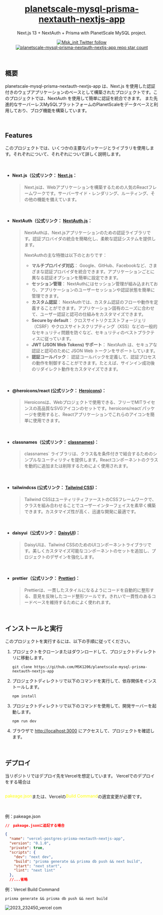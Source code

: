 <a href="https://nextjs-nextauth-app.vercel.app/">
  <h1 align="center">planetscale-mysql-prisma-nextauth-nextjs-app</h1>
</a>

<p align="center">
  Next.js 13 + NextAuth + Prisma with PlanetScale MySQL project.
</p>

<p align="center">
  <a href="https://twitter.com/Msk_init">
    <img src="https://img.shields.io/twitter/follow/:Msk_init" alt="Msk_init Twitter follow" />
  </a>
  <a href="https://github.com/MSK1206/nextjs-nextauth-app">
    <img src="https://img.shields.io/github/stars/MSK1206/planetscale-mysql-prisma-nextauth-nextjs-app?label=MSK1206%2Fplanetscale-mysql-prisma-nextauth-nextjs-app" alt="planetscale-mysql-prisma-nextauth-nextjs-app repo star count" />
  </a>
</p>

<br />

## 概要

planetscale-mysql-prisma-nextauth-nextjs-app は、Next.js を使用した認証付きのウェブアプリケーションのベースとして構築されたプロジェクトです。このプロジェクトでは、NextAuth を使用して簡単に認証を統合できます。
また先進的なサーバーレスMySQLプラットフォームのPlanetScaleをデータベースと利用しており、ブログ機能を構築しています。

<br />

## Features

このプロジェクトでは、いくつかの主要なパッケージとライブラリを使用します。それぞれについて、それぞれについて詳しく説明します。

<br />

- #### **Next.js（公式リンク： [Next.js](https://nextjs.org/)**：
  > Next.jsは、Webアプリケーションを構築するための人気のReactフレームワークです。サーバーサイド・レンダリング、ルーティング、その他の機能を備えています。

<br />

- #### **NextAuth（公式リンク： [NextAuth.js](https://next-auth.js.org/)**：
  > NextAuthは、Next.jsアプリケーションのための認証ライブラリです。認証プロバイダの統合を簡略化し、柔軟な認証システムを提供します。
  >
  > NextAuthの主な特徴は以下のとおりです：
  >
  > - **マルチプロバイダ対応**： Google、GitHub、Facebookなど、さまざまな認証プロバイダを統合できます。アプリケーションごとに異なる認証オプションを簡単に設定できます。
  > - **セッション管理**： NextAuthにはセッション管理が組み込まれており、アプリケーションのユーザーセッションや認証状態を簡単に管理できます。
  > - **カスタム認証**： NextAuthでは、カスタム認証のフローや動作を定義することができます。アプリケーション固有のニーズに合わせて、ユーザー認証と認可の仕組みをカスタマイズできます。
  > - **Secure by default**： クロスサイトリクエストフォージェリ（CSRF）やクロスサイトスクリプティング（XSS）などの一般的なセキュリティ問題を防ぐなど、セキュリティのベストプラクティスに従っています。
  > - **JWT (JSON Web Tokens) サポート**： NextAuth は、セキュアな認証と認可のために JSON Web トークンをサポートしています。
  > - **認証コールバック**： 認証コールバックを定義して、認証プロセスの動作を制御することができます。たとえば、サインイン成功後のリダイレクト動作をカスタマイズできます。

<br />

- #### **@heroicons/react (公式リンク： [Heroicons](https://heroicons.com/))**：
  > Heroiconsは、Webプロジェクトで使用できる、フリーでMITライセンスの高品質なSVGアイコンのセットです。heroicons/react`パッケージを使用すると、Reactアプリケーションでこれらのアイコンを簡単に使用できます。

<br />

- #### **classnames（公式リンク： [classnames](https://www.npmjs.com/package/classnames))**：
  > classnames` ライブラリは、クラス名を条件付きで結合するためのシンプルなユーティリティを提供します。Reactコンポーネントのクラスを動的に追加または削除するためによく使用されます。

<br />

- #### **tailwindcss (公式リンク： [Tailwind CSS](https://tailwindcss.com/))**：
  > Tailwind CSSはユーティリティファーストのCSSフレームワークで、クラスを組み合わせることでユーザーインターフェイスを素早く構築できます。カスタマイズ性が高く、迅速な開発に最適です。

<br />

- #### **daisyui（公式リンク： [DaisyUI](https://daisyui.com/))**：
  > DaisyUIは、Tailwind CSSのためのUIコンポーネントライブラリです。美しくカスタマイズ可能なコンポーネントのセットを追加し、プロジェクトのデザインを強化します。

<br />

- #### **prettier（公式リンク： [Prettier](https://prettier.io/))**：
  > Prettierは、一貫したスタイルになるようにコードを自動的に整形する、意見を反映したコード整形ツールです。きれいで一貫性のあるコードベースを維持するためによく使われます。

<br />

## インストールと実行

このプロジェクトを実行するには、以下の手順に従ってください。

1. プロジェクトをクローンまたはダウンロードして、プロジェクトディレクトリに移動します。

   ```
   git clone https://github.com/MSK1206/planetscale-mysql-prisma-nextauth-nextjs-app
   ```

2. プロジェクトディレクトリで以下のコマンドを実行して、依存関係をインストールします。

   ```
   npm install
   ```

3. プロジェクトディレクトリで以下のコマンドを使用して、開発サーバーを起動します。

   ```
   npm run dev
   ```

4. ブラウザで [http://localhost:3000](http://localhost:3000) にアクセスして、プロジェクトを確認します。

<br />

## デプロイ

<h43>当リポジトリではデプロイ先をVercelを想定しています。
Vercelでのデプロイをする場合は

<div style="display: flex">
<p style="color: yellow">pakeage.json</p>
<p>または、Vercelの</p>
<p style="color: yellow">Build Command</p>
<p>の適宜変更が必要です。</p>
</div>

<br />

例：pakeage.json

```json
//　pakeage.jsonに追記する場合

{
  "name": "vercel-postgres-prisma-nextauth-nextjs-app",
  "version": "0.1.0",
  "private": true,
  "scripts": {
    "dev": "next dev",
    "build": "prisma generate && prisma db push && next build",
    "start": "next start",
    "lint": "next lint"
  },
  //...省略
```

例：Vercel Build Command

```
prisma generate && prisma db push && next build
```

![2023_232450_vercel com](https://github.com/MSK1206/planetscale-mysql-prisma-nextauth-nextjs-app/assets/86665622/4aeacdb1-8f4f-41a8-b9c0-b18b8fd24dd8)
